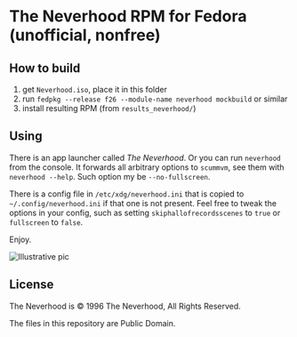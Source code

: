 The Neverhood RPM for Fedora (unofficial, nonfree)
==================================================

How to build
------------

 1. get `Neverhood.iso`, place it in this folder
 2. run `fedpkg --release f26 --module-name neverhood mockbuild` or similar
 3. install resulting RPM (from `results_neverhood/`)

Using
-----

There is an app launcher called *The Neverhood*. Or you can run `neverhood`
from the console. It forwards all arbitrary options to `scummvm`, see them with
`neverhood --help`. Such option my be `--no-fullscreen`.

There is a config file in `/etc/xdg/neverhood.ini` that is copied to
`~/.config/neverhood.ini` if that one is not present. Feel free to tweak the
options in your config, such as setting `skiphallofrecordsscenes` to `true`
or `fullscreen` to `false`.

Enjoy.

![Illustrative pic](http://neverhood.etomite.sk/imgs/galcredits/large/credit17.jpg)


License
-------

The Neverhood is © 1996 The Neverhood, All Rights Reserved.

The files in this repository are Public Domain.
